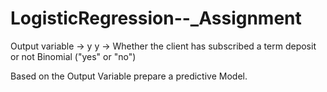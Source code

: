 # LogisticRegression--_Assignment
Output variable -> y
y -> Whether the client has subscribed a term deposit or not 
Binomial ("yes" or "no")

Based on the Output Variable prepare a predictive Model.

